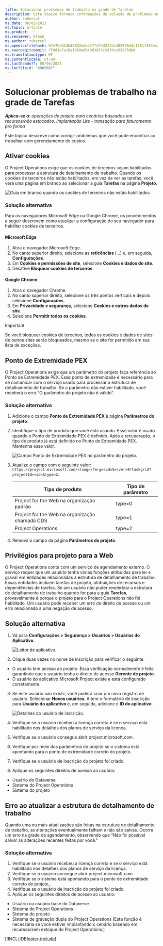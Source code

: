 ```yaml
---
title: Solucionar problemas de trabalho na grade de Tarefas
description: Este tópico fornece informações de solução de problemas necessárias ao trabalhar na grade de Tarefas.
author: ruhercul
ms.date: 08/02/2021
ms.topic: article
ms.product: ''
ms.reviewer: kfend
ms.author: ruhercul
ms.openlocfilehash: 07e7bd42db48842edee17fdfdd22fdcd8207644c1751f453ec29c3194aac625e
ms.sourcegitcommit: 7f8d1e7a16af769adb43d1877c28fdce53975db8
ms.translationtype: HT
ms.contentlocale: pt-BR
ms.lasthandoff: 08/06/2021
ms.locfileid: "6989087"
---
```

# <a name="troubleshoot-working-in-the-task-grid"></a>Solucionar problemas de trabalho na grade de Tarefas 

_**Aplica-se a:** operações de projeto para cenários baseados em recursos/não estocados, implantação Lite - transação para faturamento pro forma_

Este tópico descreve como corrigir problemas que você pode encontrar ao trabalhar com gerenciamento de custos.

## <a name="enable-cookies"></a>Ativar cookies

O Project Operations exige que os cookies de terceiros sejam habilitados para processar a estrutura de detalhamento de trabalho. Quando os cookies de terceiros não estão habilitados, em vez de ver as tarefas, você verá uma página em branco ao selecionar a guia **Tarefas** na página **Projeto**.

![Guia em branco quando os cookies de terceiros não estão habilitados.](media/blankschedule.png)


### <a name="workaround"></a>Solução alternativa
Para os navegadores Microsoft Edge ou Google Chrome, os procedimentos a seguir descrevem como atualizar a configuração do seu navegador para habilitar cookies de terceiros.

#### <a name="microsoft-edge"></a>Microsoft Edge

1. Abra o navegador Microsoft Edge.
2. No canto superior direito, selecione as **reticências** (...) e, em seguida, **Configurações**.
3. Em **Cookies e permissões de site**, selecione **Cookies e dados do site**.
4. Desative **Bloquear cookies de terceiros**.

#### <a name="google-chrome"></a>Google Chrome

1. Abra o navegador Chrome.
2. No canto superior direito, selecione os três pontos verticais e depois selecione **Configurações**.
3. Em **Privacidade e segurança**, selecione **Cookies e outros dados do site**.
4. Selecione **Permitir todos os cookies**.

> [!IMPORTANT]
> Se você bloquear cookies de terceiros, todos os cookies e dados de sites de outros sites serão bloqueados, mesmo se o site for permitido em sua lista de exceções.

## <a name="pex-endpoint"></a>Ponto de Extremidade PEX

O Project Operations exige que um parâmetro do projeto faça referência ao Ponto de Extremidade PEX. Esse ponto de extremidade é necessário para se comunicar com o serviço usado para processar a estrutura de detalhamento de trabalho. Se o parâmetro não estiver habilitado, você receberá o erro "O parâmetro do projeto não é válido". 

### <a name="workaround"></a>Solução alternativa

1. Adicione o campo **Ponto de Extremidade PEX** à página **Parâmetros do projeto**.
2. Identifique o tipo de produto que você está usando. Esse valor é usado quando o Ponto de Extremidade PEX é definido. Após a recuperação, o tipo de produto já está definido no Ponto de Extremidade PEX. Mantenha esse valor. 
   
    ![Campo Ponto de Extremidade PEX no parâmetro do projeto.](media/pex-endpoint.png)

3. Atualize o campo com o seguinte valor: `https://project.microsoft.com/<lang>/?org=<cdsServer>#/taskgrid?projectId=<id>&type=2`.

   
   | Tipo de produto                         | Tipo de parâmetro |
   |--------------------------------------|----------------|
   | Project for the Web na organização padrão   | type=0         |
   | Project for the Web na organização chamada CDS | type=1         |
   | Project Operations                   | type=2         |
   
4. Remova o campo da página **Parâmetros do projeto**.

## <a name="privileges-for-project-for-the-web"></a>Privilégios para projeto para a Web

O Project Operations conta com um serviço de agendamento externo. O serviço requer que um usuário tenha várias funções atribuídas para ler e gravar em entidades relacionadas à estrutura de detalhamento de trabalho. Essas entidades incluem tarefas de projeto, atribuições de recursos e dependências de tarefas. Se um usuário não puder renderizar a estrutura de detalhamento de trabalho quando for para a guia **Tarefas**, provavelmente é porque o projeto para o Project Operations não foi habilitado. Um usuário pode receber um erro de direito de acesso ou um erro relacionado a uma negação de acesso.


## <a name="workaround"></a>Solução alternativa

1. Vá para **Configurações > Segurança > Usuários > Usuários do Aplicativo**.  

   ![Leitor de aplicativo.](media/applicationuser.jpg)
   
2. Clique duas vezes no nome de inscrição para verificar o seguinte:

 - O usuário tem acesso ao projeto: Essa verificação normalmente é feita garantindo que o usuário tenha o direito de acesso **Gerente de projeto**.
 - O usuário do aplicativo Microsoft Project existe e está configurado corretamente.
 
3. Se este usuário não existir, você poderá criar um novo registro de usuário. Selecionar **Novos usuários**. Altere o formulário de inscrição para **Usuário do aplicativo** e, em seguida, adicione o **ID do aplicativo**.

   ![Detalhes do usuário de inscrição.](media/applicationuserdetails.jpg)

4. Verifique se o usuário recebeu a licença correta e se o serviço está habilitado nos detalhes dos planos de serviço da licença.
5. Verifique se o usuário consegue abrir project.microsoft.com.
6. Verifique por meio dos parâmetros do projeto se o sistema está apontando para o ponto de extremidade correto do projeto.
7. Verifique se o usuário de inscrição do projeto foi criado.
8. Aplique os seguintes direitos de acesso ao usuário:

  - Usuário do Dataverse
  - Sistema do Project Operations
  - Sistema do projeto

## <a name="error-when-updating-the-work-breakdown-structure"></a>Erro ao atualizar a estrutura de detalhamento de trabalho

Quando uma ou mais atualizações são feitas na estrutura de detalhamento de trabalho, as alterações eventualmente falham e não são salvas. Ocorre um erro na grade de agendamento, observando que "Não foi possível salvar as alterações recentes feitas por você."

### <a name="workaround"></a>Solução alternativa

1. Verifique se o usuário recebeu a licença correta e se o serviço está habilitado nos detalhes dos planos de serviço da licença.
2. Verifique se o usuário consegue abrir project.microsoft.com.
3. Verifique se o sistema está apontando para o ponto de extremidade correto do projeto,.
4. Verifique se o usuário de inscrição do projeto foi criado.
5. Aplique os seguintes direitos de acesso ao usuário:
  
  - Usuário ou usuário base do Dataverse
  - Sistema do Project Operations
  - Sistema do projeto
  - Sistema de gravação dupla do Project Operations (Esta função é necessária se você estiver implantando o cenário baseado em recursos/sem estoque do Project Operations.)


[!INCLUDE[footer-include](../includes/footer-banner.md)]
